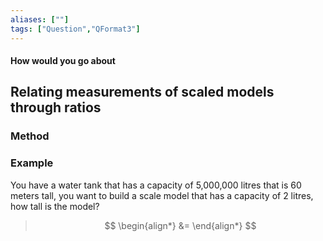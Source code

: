 ```yaml
---
aliases: [""]
tags: ["Question","QFormat3"]
---
```


#### How would you go about
## Relating measurements of scaled models through ratios
### Method


### Example
You have a water tank that has a capacity of 5,000,000 litres that is 60 meters tall, you want to build a scale model that has a capacity of 2 litres, how tall is the model?

> $$ \begin{align*}
  &=
\end{align*} $$
